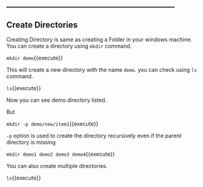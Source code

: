 ## ____________________________________________

## Create Directories

Creating Directory is same as creating a Folder in your windows machine. You can create a directory using `mkdir` command.

`mkdir demo`{{execute}} 

This will create a new directory with the name `demo`. you can check using `ls` command.

`ls`{{execute}} 

Now you can see demo directory listed.

But 

`mkdir -p demo/new/item1`{{execute}} 

`-p` option is used to create the directory recursively even if the parent directory is missing

`mkdir demo1 demo2 demo3 demo4`{{execute}} 

You can also create multiple directories.

`ls`{{execute}}